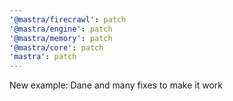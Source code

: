 ```yaml
---
'@mastra/firecrawl': patch
'@mastra/engine': patch
'@mastra/memory': patch
'@mastra/core': patch
'mastra': patch
---
```


New example: Dane and many fixes to make it work
